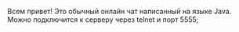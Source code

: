 Всем привет! 
Это обычный онлайн чат написанный на языке Java.
Можно подключится к серверу через telnet и порт 5555;
